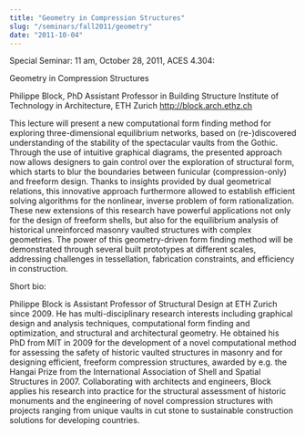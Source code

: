 ```yaml
---
title: "Geometry in Compression Structures"
slug: "/seminars/fall2011/geometry"
date: "2011-10-04"
---
```


Special Seminar: 11 am, October 28, 2011, ACES 4.304:

Geometry in Compression Structures

Philippe Block, PhD
Assistant Professor in Building Structure
Institute of Technology in Architecture, ETH Zurich
http://block.arch.ethz.ch

This lecture will present a new computational form finding method for exploring three-dimensional equilibrium networks, based on (re-)discovered understanding of the stability of the spectacular vaults from the Gothic. Through the use of intuitive graphical diagrams, the presented approach now allows designers to gain control over the exploration of structural form, which starts to blur the boundaries between funicular (compression-only) and freeform design. Thanks to insights provided by dual geometrical relations, this innovative approach furthermore allowed to establish efficient solving algorithms for the nonlinear, inverse problem of form rationalization. These new extensions of this research have powerful applications not only for the design of freeform shells, but also for the equilibrium analysis of historical unreinforced masonry vaulted structures with complex geometries. The power of this geometry-driven form finding method will be demonstrated through several built prototypes at different scales, addressing challenges in tessellation, fabrication constraints, and efficiency in construction.

Short bio:

Philippe Block is Assistant Professor of Structural Design at ETH Zurich since 2009. He has multi-disciplinary research interests including graphical design and analysis techniques, computational form finding and optimization, and structural and architectural geometry. He obtained his PhD from MIT in 2009 for the development of a novel computational method for assessing the safety of historic vaulted structures in masonry and for designing efficient, freeform compression structures, awarded by e.g. the Hangai Prize from the International Association of Shell and Spatial Structures in 2007. Collaborating with architects and engineers, Block applies his research into practice for the structural assessment of historic monuments and the engineering of novel compression structures with projects ranging from unique vaults in cut stone to sustainable construction solutions for developing countries.
